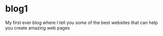 # blog1
My first ever blog where I tell you some of the best websites that can help you create amazing web pages

